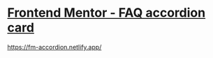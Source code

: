 # [Frontend Mentor - FAQ accordion card](https://www.frontendmentor.io/challenges/faq-accordion-card-XlyjD0Oam)

https://fm-accordion.netlify.app/
